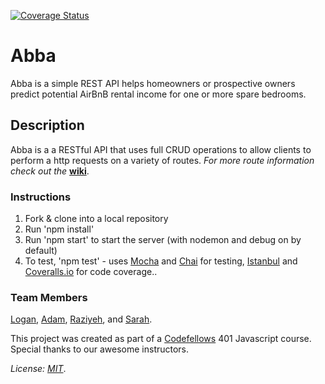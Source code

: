 [![Coverage Status](https://coveralls.io/repos/github/adamstelle/abba/badge.svg?branch=staging)](https://coveralls.io/github/adamstelle/abba?branch=staging)

# Abba
Abba is a simple REST API helps homeowners or prospective owners predict  potential AirBnB rental income for one or more spare bedrooms.

## Description
Abba is a a RESTful API that uses full CRUD operations to allow clients to perform a http requests on a variety of routes. *For more route information check out the* **[wiki](https://github.com/adamstelle/abba/wiki)**.

### Instructions
1. Fork & clone into a local repository
2. Run 'npm install'
3. Run 'npm start' to start the server (with nodemon and debug on by default)
4. To test, 'npm test' - uses [Mocha](https://github.com/mochajs/mocha) and [Chai](https://github.com/chaijs/chai) for testing, [Istanbul](https://github.com/gotwarlost/istanbul) and [Coveralls.io](https://coveralls.io/) for code coverage..

### Team Members

[Logan](https://github.com/loganlsr),
[Adam](https://github.com/adamstelle),
[Raziyeh](https://github.com/Raziyehbazargan),
and [Sarah](https://github.com/prungy88).

This project was created as part of a [Codefellows](codefellows.com) 401 Javascript course. Special thanks to our awesome instructors.

*License: [MIT](https://opensource.org/licenses/MIT)*.
